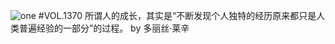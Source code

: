 ![one](http://image.wufazhuce.com/FrSMq7M33WflIEQC8pRpzbQxM_N8)
#VOL.1370
所谓人的成长，其实是“不断发现个人独特的经历原来都只是人类普遍经验的一部分”的过程。 by 多丽丝·莱辛
